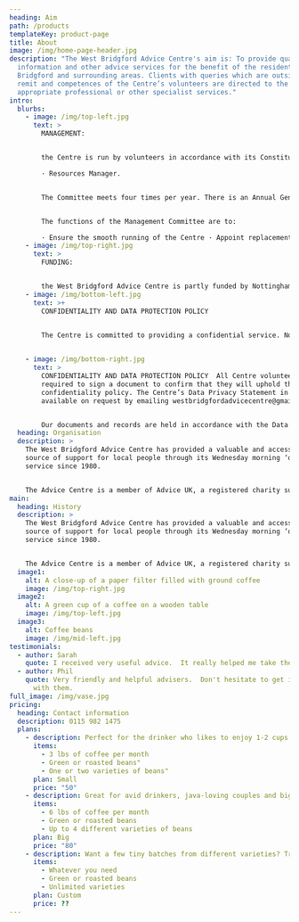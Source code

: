 ```yaml
---
heading: Aim
path: /products
templateKey: product-page
title: About
image: /img/home-page-header.jpg
description: "The West Bridgford Advice Centre's aim is: To provide quality
  information and other advice services for the benefit of the residents of West
  Bridgford and surrounding areas. Clients with queries which are outside the
  remit and competences of the Centre’s volunteers are directed to the
  appropriate professional or other specialist services."
intro:
  blurbs:
    - image: /img/top-left.jpg
      text: >
        MANAGEMENT: 


        the Centre is run by volunteers in accordance with its Constitution. The Management Committee has four members who fulfil the following roles: · Administrator · Secretary · Treasurer

        · Resources Manager.


        The Committee meets four times per year. There is an Annual General Meeting to which all volunteer members are invited and where an annual financial statement is presented for approval.


        The functions of the Management Committee are to: 

        · Ensure the smooth running of the Centre · Appoint replacement or additional volunteers · Ensure that finances are correctly administered · Identify and provide for the training needs of volunteers · Ensure the provision of accurate and up to date information/advice · Ensure that the Centre’s policies are carried out.
    - image: /img/top-right.jpg
      text: >
        FUNDING: 


        the West Bridgford Advice Centre is partly funded by Nottinghamshire County Council and also receives occasional charitable donations.  The Centre also gratefully acknowledges the support of Rothera Sharp for the contribution it makes to providing legal advice, and St. Giles Church for providing accommodation and office support.
    - image: /img/bottom-left.jpg
      text: >+
        CONFIDENTIALITY AND DATA PROTECTION POLICY 


        The Centre is committed to providing a confidential service. No information is given directly or indirectly to a third party without the service user’s prior consent. The Centre will breach confidentiality only where there is a risk to life or in instances where the Centre would break the law by maintaining confidentiality. The Management Committee is consulted in such cases.

         
    - image: /img/bottom-right.jpg
      text: >
        CONFIDENTIALITY AND DATA PROTECTION POLICY  All Centre volunteers are
        required to sign a document to confirm that they will uphold this
        confidentiality policy. The Centre’s Data Privacy Statement in full is
        available on request by emailing westbridgfordadvicecentre@gmail.com


        Our documents and records are held in accordance with the Data protection Act 1998 and the General Data Protection Regulation of 2018. 
  heading: Organisation
  description: >
    The West Bridgford Advice Centre has provided a valuable and accessible
    source of support for local people through its Wednesday morning ‘open door’
    service since 1980.  


    The Advice Centre is a member of Advice UK, a registered charity supporting the UK’s largest network of independent advice services.
main:
  heading: History
  description: >
    The West Bridgford Advice Centre has provided a valuable and accessible
    source of support for local people through its Wednesday morning ‘open door’
    service since 1980.


    The Advice Centre is a member of Advice UK, a registered charity supporting the UK’s largest network of independent advice services.
  image1:
    alt: A close-up of a paper filter filled with ground coffee
    image: /img/top-right.jpg
  image2:
    alt: A green cup of a coffee on a wooden table
    image: /img/top-left.jpg
  image3:
    alt: Coffee beans
    image: /img/mid-left.jpg
testimonials:
  - author: Sarah
    quote: I received very useful advice.  It really helped me take the next steps.
  - author: Phil
    quote: Very friendly and helpful advisers.  Don't hesitate to get in contact
      with them.
full_image: /img/vase.jpg
pricing:
  heading: Contact information
  description: 0115 982 1475
  plans:
    - description: Perfect for the drinker who likes to enjoy 1-2 cups per day.
      items:
        - 3 lbs of coffee per month
        - Green or roasted beans"
        - One or two varieties of beans"
      plan: Small
      price: "50"
    - description: Great for avid drinkers, java-loving couples and bigger crowds
      items:
        - 6 lbs of coffee per month
        - Green or roasted beans
        - Up to 4 different varieties of beans
      plan: Big
      price: "80"
    - description: Want a few tiny batches from different varieties? Try our custom plan
      items:
        - Whatever you need
        - Green or roasted beans
        - Unlimited varieties
      plan: Custom
      price: ??
---
```

